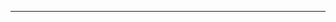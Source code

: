<!--
CO_OP_TRANSLATOR_METADATA:
{
  "original_hash": "b12098603dc3061d3cdac77ecce93658",
  "translation_date": "2025-08-28T18:27:48+00:00",
  "source_file": "03-CoreGenerativeAITechniques/README.md",
  "language_code": "pa"
}
-->


---

